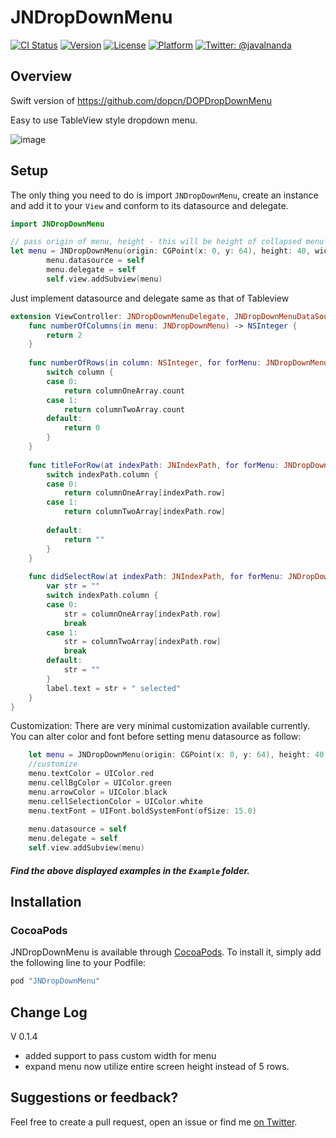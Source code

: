 # JNDropDownMenu

[![CI Status](http://img.shields.io/travis/javalnanda/JNDropDownMenu.svg?style=flat)](https://travis-ci.org/javalnanda/JNDropDownMenu)
[![Version](https://img.shields.io/cocoapods/v/JNDropDownMenu.svg?style=flat)](http://cocoapods.org/pods/JNDropDownMenu)
[![License](https://img.shields.io/cocoapods/l/JNDropDownMenu.svg?style=flat)](http://cocoapods.org/pods/JNDropDownMenu)
[![Platform](https://img.shields.io/cocoapods/p/JNDropDownMenu.svg?style=flat)](http://cocoapods.org/pods/JNDropDownMenu)
[![Twitter: @javalnanda](https://img.shields.io/badge/contact-@javalnanda-blue.svg?style=flat)](https://twitter.com/javalnanda)

## Overview

Swift version of https://github.com/dopcn/DOPDropDownMenu

Easy to use TableView style dropdown menu.

![image](https://github.com/javalnanda/JNDropDownMenu/blob/master/Example/JNDropDownSample/demo.gif)

## Setup
The only thing you need to do is import `JNDropDownMenu`, create an instance and add it to your `View` and conform to its datasource and delegate.
```swift
import JNDropDownMenu
```
```swift
// pass origin of menu, height - this will be height of collapsed menu not the expanded menu, width - it is optional, pass custom width or pass nil to utilize screen width
let menu = JNDropDownMenu(origin: CGPoint(x: 0, y: 64), height: 40, width: self.view.frame.size.width)
        menu.datasource = self
        menu.delegate = self
        self.view.addSubview(menu)
```

Just implement datasource and delegate same as that of Tableview

```swift
extension ViewController: JNDropDownMenuDelegate, JNDropDownMenuDataSource {
    func numberOfColumns(in menu: JNDropDownMenu) -> NSInteger {
        return 2
    }
    
    func numberOfRows(in column: NSInteger, for forMenu: JNDropDownMenu) -> Int {
        switch column {
        case 0:
            return columnOneArray.count
        case 1:
            return columnTwoArray.count
        default:
            return 0
        }
    }
    
    func titleForRow(at indexPath: JNIndexPath, for forMenu: JNDropDownMenu) -> String {
        switch indexPath.column {
        case 0:
            return columnOneArray[indexPath.row]
        case 1:
            return columnTwoArray[indexPath.row]
            
        default:
            return ""
        }
    }
    
    func didSelectRow(at indexPath: JNIndexPath, for forMenu: JNDropDownMenu) {
        var str = ""
        switch indexPath.column {
        case 0:
            str = columnOneArray[indexPath.row]
            break
        case 1:
            str = columnTwoArray[indexPath.row]
            break
        default:
            str = ""
        }
        label.text = str + " selected"
    }
}
```
Customization:
There are very minimal customization available currently. You can alter color and font before setting menu datasource as follow:

```swift
    let menu = JNDropDownMenu(origin: CGPoint(x: 0, y: 64), height: 40, width: self.view.frame.size.width)
    //customize
    menu.textColor = UIColor.red
    menu.cellBgColor = UIColor.green
    menu.arrowColor = UIColor.black
    menu.cellSelectionColor = UIColor.white
    menu.textFont = UIFont.boldSystemFont(ofSize: 15.0)
    
    menu.datasource = self
    menu.delegate = self
    self.view.addSubview(menu)
```

##### Find the above displayed examples in the `Example` folder.

## Installation

### CocoaPods

JNDropDownMenu is available through [CocoaPods](http://cocoapods.org). To install
it, simply add the following line to your Podfile:

```ruby
pod "JNDropDownMenu"
```
## Change Log
V 0.1.4
- added support to pass custom width for menu
- expand menu now utilize entire screen height instead of 5 rows.

## Suggestions or feedback?

Feel free to create a pull request, open an issue or find me [on Twitter](https://twitter.com/javalnanda).
